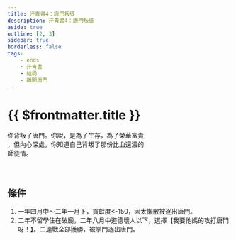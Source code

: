 ```yaml
---
title: 汗青書4：唐門叛徒
description: 汗青書4：唐門叛徒
aside: true
outline: [2, 3]
sidebar: true
borderless: false
tags:
    - ends
    - 汗青書
    - 結局
    - 離開唐門
---
```


# {{ $frontmatter.title }}

<EndBackground no=4 title="唐門叛徒">
你背叛了唐門。你說，是為了生存，為了榮華富貴<br>
，但內心深處，你知道自己背叛了那份比血還濃的<br>
師徒情。<br>
<br>
<br>
</EndBackground>

## 條件
1. 一年四月中～二年一月下，貢獻度<-150，因太懶散被逐出唐門。
2. 二年不留學住在破廟，二年八月中道德壞人以下，選擇【我要他媽的攻打唐門呀！】。二連戰全部獲勝，被掌門逐出唐門。